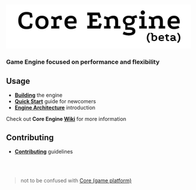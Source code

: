 <p align="center"> 
  <img alt="Core Engine" src="CoreLogo.png">
</p>

### **Game Engine focused on performance and flexibility**  

## Usage

-  **[Building](https://github.com/lectroMathew/Core/wiki/Building-Core-Engine)** the engine
-  **[Quick Start](https://github.com/lectroMathew/Core/wiki/Quick-Start-guide)** guide for newcomers
-  **[Engine Architecture](https://github.com/lectroMathew/Core/wiki/Architecture)** introduction

Check out **Core Engine [Wiki](https://github.com/lectroMathew/Core/wiki)** for more information

## Contributing 
- **[Contributing](https://github.com/lectroMathew/Core/wiki/Contributing)** guidelines

<br>
<br>

> not to be confused with [Core (game platform)](https://en.wikipedia.org/wiki/Core_\(video_game_platform\))
